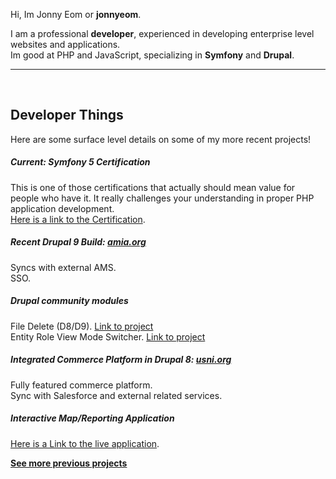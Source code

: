 Hi, Im Jonny Eom or **jonnyeom**.

I am a professional **developer**, experienced in developing enterprise level websites and applications.  
Im good at PHP and JavaScript, specializing in **Symfony** and **Drupal**.
___

<br>

## Developer Things
Here are some surface level details on some of my more recent projects!

<div class="block">

##### Current: Symfony 5 Certification
This is one of those certifications that actually should mean value for people who have it. It really challenges 
your understanding in proper PHP application development.<br>
[Here is a link to the Certification](https://certification.symfony.com/).

</div>
<div class="block">

##### Recent Drupal 9 Build: [amia.org](https://amia.org)
Syncs with external AMS.<br>
SSO.

</div>
<div class="block">

##### Drupal community modules 
File Delete (D8/D9). [Link to project](https://www.drupal.org/project/file_delete)<br>
Entity Role View Mode Switcher. [Link to project](https://www.drupal.org/project/entity_role_view_mode_switcher)

</div>
<div class="block">

##### Integrated Commerce Platform in Drupal 8: [usni.org](https://usni.org)
Fully featured commerce platform.<br>
Sync with Salesforce and external related services.

</div>
<div class="block">

##### Interactive Map/Reporting Application
[Here is a Link to the live application](https://www.nafsa.org/policy-and-advocacy/policy-resources/nafsa-international-student-economic-value-tool-v2).
</div>

**[See more previous projects](/projects)**